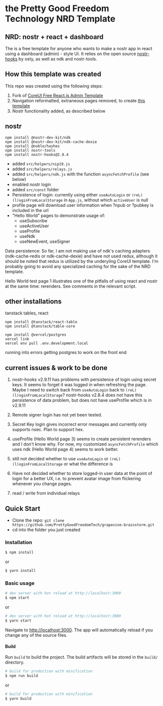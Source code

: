 the Pretty Good Freedom Technology NRD Template
=====
NRD: nostr + react + dashboard
-----

The is a free template for anyone who wants to make a nostr app in react using a dashboard (admin) - style UI. It relies on the open source [nostr-hooks](https://github.com/ostyjs/nostr-hooks) by osty, as well as ndk and nostr-tools.



## How this template was created

This repo was created using the following steps:

1. Fork of [CoreUI Free React.js Admin Template](https://github.com/coreui/coreui-free-react-admin-template)
2. Navigation reformatted, extraneous pages removed, to create [this template](https://github.com/PrettyGoodFreedomTech/coreui-admin-stripped)
3. Nostr functionality added, as described below

## nostr

```
npm install @nostr-dev-kit/ndk
npm install @nostr-dev-kit/ndk-cache-dexie
npm install @noble/hashes
npm install nostr-tools
npm install nostr-hooks@2.8.4
```

- added `src/helpers/nip19.js`
- added `src/helpers/relays.js`
- added `src/helpers/ndk.js` with the function `asyncFetchProfile` (see below)
- enabled nostr login
- added `src/const` folder
- Persistence of login: currently using either `useAutoLogin` or `(reL)(l)oginFromLocalStorage` in `App.js`, without which `activeUser` is null 
- profile page will download user information when ?npub or ?pubkey is included in the url
- "Hello World" pages to demonstrate usage of:
    - useSubscribe
    - useActiveUser
    - useProfile
    - useNdk
    - useNewEvent, useSigner

Data persistence: So far, I am not making use of ndk's caching adapters (ndk-cache-redis or ndk-cache-dexie) and have not used redux, although it should be noted that redux is utilized by the underyling CoreUI template. I'm probably going to avoid any specialized caching for the sake of the NRD template.

Hello World test page 1 illustrates one of the pitfalls of using react and nostr at the same time: rerenders. See comments in the relevant script.

## other installations

tanstack tables, react

```
npm install @tanstack/react-table
npm install @tanstack/table-core
```

```
npm install @vercel/postgres
vercel link
vercel env pull .env.development.local
```

running into errors getting postgres to work on the front end

## current issues & work to be done

1. nostr-hooks v2.9.11 has problems with persistence of login using secret keys. It seems to forget it was logged in when refreshing the page. Maybe I need to switch back from `useAutoLogin` back to `(reL)(l)oginFromLocalStorage`? nostr-hooks v2.8.4 does not have this persistence of data problem, but does not have useProfile which is in v2.9.11

2. Remote signer login has not yet been tested.

3. Secret Key login gives incorrect error messages and currently only supports nsec. Plan to support hex.

4. useProfile (Hello World page 3) seems to create persistent rerenders and I don't know why. For now, my customized `asyncFetchProfile` which uses ndk (Hello World page 4) seems to work better.

5. still not decided whether to use `useAutoLogin` or `(reL)(l)oginFromLocalStorage` or what the difference is

6. Have not decided whether to store logged-in user data at the point of login for a better UX, i.e. to prevent avatar image from flickering whenever you change pages. 

7. read / write from individual relays

## Quick Start

- Clone the repo: `git clone https://github.com/PrettyGoodFreedomTech/grapevine-brainstorm.git`
- cd into the folder you just created

### Installation

``` bash
$ npm install
```

or

``` bash
$ yarn install
```

### Basic usage

``` bash
# dev server with hot reload at http://localhost:3000
$ npm start 
```

or 

``` bash
# dev server with hot reload at http://localhost:3000
$ yarn start
```

Navigate to [http://localhost:3000](http://localhost:3000). The app will automatically reload if you change any of the source files.

#### Build

Run `build` to build the project. The build artifacts will be stored in the `build/` directory.

```bash
# build for production with minification
$ npm run build
```

or

```bash
# build for production with minification
$ yarn build
```
